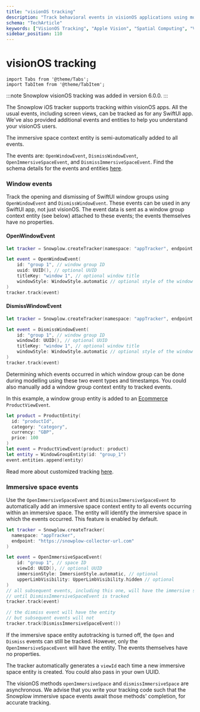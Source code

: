 ```yaml
---
title: "visionOS tracking"
description: "Track behavioral events in visionOS applications using mobile trackers for spatial computing analytics."
schema: "TechArticle"
keywords: ["VisionOS Tracking", "Apple Vision", "Spatial Computing", "VR Analytics", "Vision Pro", "Spatial Events"]
sidebar_position: 110
---
```


# visionOS tracking

```mdx-code-block
import Tabs from '@theme/Tabs';
import TabItem from '@theme/TabItem';
```

:::note
Snowplow visionOS tracking was added in version 6.0.0.
:::

The Snowplow iOS tracker supports tracking within visionOS apps. All the usual events, including screen views, can be tracked as for any SwiftUI app. We've also provided additional events and entities to help you understand your visionOS users.

The immersive space context entity is semi-automatically added to all events.

The events are: `OpenWindowEvent`, `DismissWindowEvent`, `OpenImmersiveSpaceEvent`, and `DismissImmersiveSpaceEvent`. Find the schema details for the events and entities [here](/docs/events/ootb-data/visionos-swiftui/index.md).

### Window events

Track the opening and dismissing of SwiftUI window groups using `OpenWindowEvent` and `DismissWindowEvent`. These events can be used in any SwiftUI app, not just visionOS. The event data is sent as a window group context entity (see below) attached to these events; the events themselves have no properties.

#### OpenWindowEvent

```swift
let tracker = Snowplow.createTracker(namespace: "appTracker", endpoint: "https://snowplow-collector-url.com")

let event = OpenWindowEvent(
    id: "group 1", // window group ID
    uuid: UUID(), // optional UUID
    titleKey: "window 1", // optional window title
    windowStyle: WindowStyle.automatic // optional style of the window group
)
tracker.track(event)
```

#### DismissWindowEvent

```swift
let tracker = Snowplow.createTracker(namespace: "appTracker", endpoint: "https://snowplow-collector-url.com")

let event = DismissWindowEvent(
    id: "group 1", // window group ID
    windowId: UUID(), // optional UUID
    titleKey: "window 1", // optional window title
    windowStyle: WindowStyle.automatic // optional style of the window group
)
tracker.track(event)
```

Determining which events occurred in which window group can be done during modelling using these two event types and timestamps. You could also manually add a window group context entity to tracked events.

In this example, a window group entity is added to an [Ecommerce](/docs/sources/trackers/mobile-trackers/tracking-events/ecommerce-tracking/index.md) `ProductViewEvent`.

```swift
let product = ProductEntity(
  id: "productId",
  category: "category",
  currency: "GBP",
  price: 100
)
let event = ProductViewEvent(product: product)
let entity = WindowGroupEntity(id: "group_1")
event.entities.append(entity)
```

Read more about customized tracking [here](/docs/sources/trackers/mobile-trackers/custom-tracking-using-schemas/index.md).

### Immersive space events

Use the `OpenImmersiveSpaceEvent` and `DismissImmersiveSpaceEvent` to automatically add an immersive space context entity to all events occurring within an immersive space. The entity will identify the immersive space in which the events occurred. This feature is enabled by default.

```swift
let tracker = Snowplow.createTracker(
  namespace: "appTracker",
  endpoint: "https://snowplow-collector-url.com"
)

let event = OpenImmersiveSpaceEvent(
    id: "group 1", // space ID
    viewId: UUID(), // optional UUID
    immersionStyle: ImmersionStyle.automatic, // optional
    upperLimbVisibility: UpperLimbVisibility.hidden // optional
)
// all subsequent events, including this one, will have the immersive space entity
// until DismissImmersiveSpaceEvent is tracked
tracker.track(event)

// the dismiss event will have the entity
// but subsequent events will not
tracker.track(DismissImmersiveSpaceEvent())
```

If the immersive space entity autotracking is turned off, the `Open` and `Dismiss` events can still be tracked. However, only the `OpenImmersiveSpaceEvent` will have the entity. The events themselves have no properties.

The tracker automatically generates a `viewId` each time a new immersive space entity is created. You could also pass in your own UUID.

The visionOS methods `openImmersiveSpace` and `dismissImmersiveSpace` are asynchronous. We advise that you write your tracking code such that the Snowplow immersive space events await those methods' completion, for accurate tracking.
